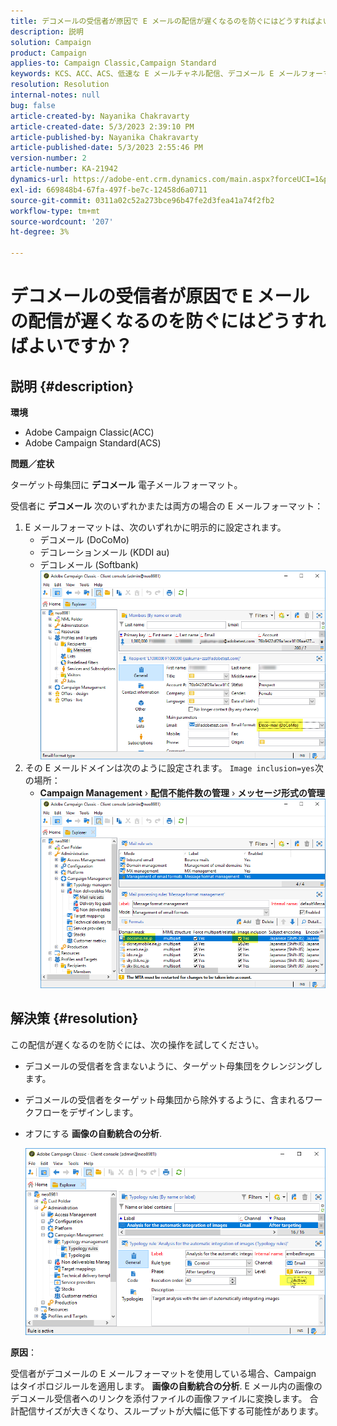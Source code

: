 ```yaml
---
title: デコメールの受信者が原因で E メールの配信が遅くなるのを防ぐにはどうすればよいですか？
description: 説明
solution: Campaign
product: Campaign
applies-to: Campaign Classic,Campaign Standard
keywords: KCS、ACC、ACS、低速な E メールチャネル配信、デコメール E メールフォーマットの受信者、パフォーマンス、スループット
resolution: Resolution
internal-notes: null
bug: false
article-created-by: Nayanika Chakravarty
article-created-date: 5/3/2023 2:39:10 PM
article-published-by: Nayanika Chakravarty
article-published-date: 5/3/2023 2:55:46 PM
version-number: 2
article-number: KA-21942
dynamics-url: https://adobe-ent.crm.dynamics.com/main.aspx?forceUCI=1&pagetype=entityrecord&etn=knowledgearticle&id=707ebc3c-c0e9-ed11-a7c6-6045bd006b25
exl-id: 669848b4-67fa-497f-be7c-12458d6a0711
source-git-commit: 0311a02c52a273bce96b47fe2d3fea41a74f2fb2
workflow-type: tm+mt
source-wordcount: '207'
ht-degree: 3%

---
```


# デコメールの受信者が原因で E メールの配信が遅くなるのを防ぐにはどうすればよいですか？

## 説明 {#description}


<b>環境</b>

- Adobe Campaign Classic(ACC)
- Adobe Campaign Standard(ACS)


<b>問題／症状</b>

ターゲット母集団に <b>デコメール</b> 電子メールフォーマット。

受信者に <b>デコメール</b> 次のいずれかまたは両方の場合の E メールフォーマット：

1. E メールフォーマットは、次のいずれかに明示的に設定されます。
   - デコメール (DoCoMo)
   - デコレーションメール (KDDI au)
   - デコレメール (Softbank)         ![](assets/___727ebc3c-c0e9-ed11-a7c6-6045bd006b25___.png)
2. その E メールドメインは次のように設定されます。 `Image inclusion=yes`次の場所：
   - <b>Campaign Management</b> › <b>配信不能件数の管理</b> › <b>メッセージ形式の管理</b>        ![](assets/___c4d8b442-c0e9-ed11-a7c6-6045bd006b25___.png)



## 解決策 {#resolution}


この配信が遅くなるのを防ぐには、次の操作を試してください。

- デコメールの受信者を含まないように、ターゲット母集団をクレンジングします。
- デコメールの受信者をターゲット母集団から除外するように、含まれるワークフローをデザインします。
- オフにする <b>画像の自動統合の分析</b>.


  ![](assets/6f31278e-55e4-ed11-a7c7-6045bd006b4b.png)


<b>原因</b>：

受信者がデコメールの E メールフォーマットを使用している場合、Campaign はタイポロジルールを適用します。 <b>画像の自動統合の分析</b>. E メール内の画像のデコメール受信者へのリンクを添付ファイルの画像ファイルに変換します。 合計配信サイズが大きくなり、スループットが大幅に低下する可能性があります。
